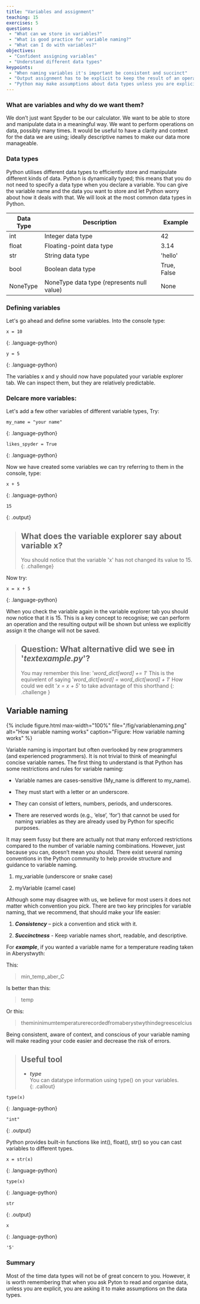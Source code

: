 ```yaml
---
title: "Variables and assignment"
teaching: 15
exercises: 5
questions:
 - "What can we store in variables?"
 - "What is good practice for variable naming?"
 - "What can I do with variables?"
objectives:
 - "Confident assigning variables"
 - "Understand different data types"
keypoints:
 - "When naming variables it's important be consistent and succinct"
 - "Output assignment has to be explicit to keep the result of an operation"
 - "Python may make assumptions about data types unless you are explicit"
---
```


### What are variables and why do we want them?
We don’t just want Spyder to be our calculator. We want to be able to store and manipulate data in a meaningful way. We want to perform operations on data, possibly many times. It would be useful to have a clarity and context for the data we are using; ideally descriptive names to make our data more manageable.

### Data types 
Python utilises different data types to efficiently store and manipulate different kinds of data. Python is dynamically typed; this means that you do not need to specify a data type when you declare a variable. You can give the variable name and the data you want to store and let Python worry about how it deals with that. We will look at the most common data types in Python.
  
| Data Type       | Description                                     | Example                     |
|-----------------|-------------------------------------------------|-----------------------------|
| int             | Integer data type                               | 42                          |
| float           | Floating-point data type                        | 3.14                        |
| str             | String data type                                | 'hello'                     |
| bool            | Boolean data type                               | True, False                 |
| NoneType        | NoneType data type (represents null value)      | None                        |
  
  
### Defining variables
Let's go ahead and define some variables. Into the console type:  

```
x = 10
```
{: .language-python}  

```
y = 5
```
{: .language-python}


The variables x and y should now have populated your variable explorer tab. We can inspect them, but they are relatively predictable. 

### Delcare more variables:
Let's add a few other variables of different variable types, Try:

```
my_name = "your name"
```
{: .language-python}

```
likes_spyder = True
```
{: .language-python}
  

Now we have created some variables we can try referring to them in the console, type:  

```
x + 5
```
{: .language-python}

```
15
```
{: .output}


> ## What does the variable explorer say about variable x?
> You should notice that the variable 'x' has not changed its value to 15.
{: .challenge}

Now try:
```
x = x + 5
```
{: .language-python}

When you check the variable again in the variable explorer tab you should now notice that it is 15. This is a key concept to recognise; we can perform an operation and the resulting output will be shown but unless we explicitly assign it the change will not be saved.

> ## Question: What alternative did we see in '*textexample.py*'?
> You may remember this line:
> '*word_dict[word] += 1*'
> This is the equivelent of saying '*word_dict[word] = word_dict[word] + 1*'
> How could we edit '*x = x + 5*' to take advantage of this shorthand
{: .challenge }

## Variable naming

{% include figure.html max-width="100%" file="/fig/variablenaming.png" 
alt="How variable naming works" caption="Figure: How variable naming works" %}

Variable naming is important but often overlooked by new programmers (and experienced programmers). It is not trivial to think of meaningful concise variable names. The first thing to understand is that Python has some restrictions and rules for variable naming:  

 
* Variable names are cases-sensitive (My_name is different to my_name).  

* They must start with a letter or an underscore. 

* They can consist of letters, numbers, periods, and underscores.  

* There are reserved words (e.g., ‘else’, ‘for’) that cannot be used for naming variables as they are already used by Python for specific purposes.  

 
It may seem fussy but there are actually not that many enforced restrictions compared to the number of variable naming combinations. However, just because you can, doesn’t mean you should. There exist several naming conventions in the Python community to help provide structure and guidance to variable naming. 

 

1. my_variable (underscore or snake case) 

2. myVariable (camel case) 

 

Although some may disagree with us, we believe for most users it does not matter which convention you pick. There are two key principles for variable naming, that we recommend, that should make your life easier: 

 

1. ***Consistency*** – pick a convention and stick with it. 

2. ***Succinctness*** - Keep variable names short, readable, and descriptive. 

 

For ***example***, if you wanted a variable name for a temperature reading taken in Aberystwyth: 


This: 

>min_temp_aber_C 


Is better than this: 

>temp 
 

Or this: 

>themininimumtemperaturerecordedfromaberystwythindegreescelcius 

 
Being consistent, aware of context, and conscious of your variable naming will make reading your code easier and decrease the risk of errors.   

>## Useful tool
>* ***type***  
>You can datatype information using type() on your variables.  
{: .callout}

```
type(x)
```
{: .language-python}

```
"int"
```
{: .output}


Python provides built-in functions like int(), float(), str() so you can cast variables to different types.

```
x = str(x)
```
{: .language-python}


```
type(x)
```
{: .language-python}

```
str
```
{: .output}

```
x
```
{: .language-python}

```
'5'
```

### Summary

Most of the time data types will not be of great concern to you. However, it is worth remembering that when you ask Pyton to read and organise data, unless you are explicit, you are asking it to make assumptions on the data types.
